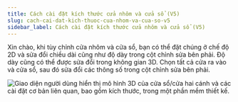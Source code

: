 ```yaml
---
title: Cách cài đặt kích thước cửa nhôm và cửa sổ (V5)
slug: cach-cai-dat-kich-thuoc-cua-nhom-va-cua-so-v5
sidebar_label: Cách cài đặt kích thước cửa nhôm và cửa sổ (V5)
---
```


Xin chào, khi tùy chỉnh cửa nhôm và cửa sổ, bạn có thể đặt chúng ở chế độ 2D và sửa đổi chiều dài cũng như độ dày trong cột chỉnh sửa bên phải. Độ dày cũng có thể được sửa đổi trong không gian 3D. Chọn tất cả cửa ra vào và cửa sổ, sau đó sửa đổi các thông số trong cột chỉnh sửa bên phải.

![Giao diện người dùng hiển thị mô hình 3D của cửa sổ/cửa hai cánh và các cài đặt cơ bản liên quan, bao gồm kích thước, trong một phần mềm thiết kế.](https://storage.googleapis.com/jegavn_kb/images/40e242c2-f8e5-4452-9759-2f55b34c62c1.png)